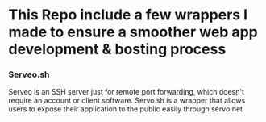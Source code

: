# This Repo include a few wrappers I made to ensure a smoother web app development & bosting process

### Serveo.sh
Serveo is an SSH server just for remote port forwarding, which doesn't require an account or client software. Servo.sh is a wrapper that allows users to expose their application to the public easily through servo.net
